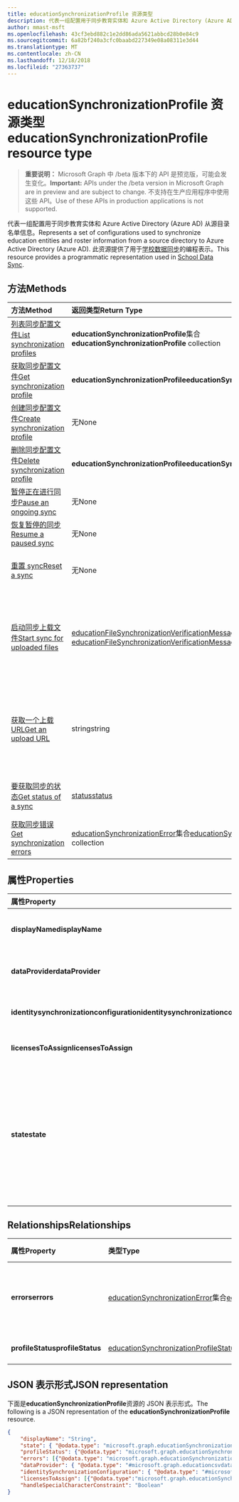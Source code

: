 ```yaml
---
title: educationSynchronizationProfile 资源类型
description: 代表一组配置用于同步教育实体和 Azure Active Directory (Azure AD) 从源目录名单信息。 此资源提供了用于学校数据同步的编程表示。
author: mmast-msft
ms.openlocfilehash: 43cf3ebd882c1e2dd86ada5621abbcd28b0e84c9
ms.sourcegitcommit: 6a82bf240a3cfc0baabd227349e08a08311e3d44
ms.translationtype: MT
ms.contentlocale: zh-CN
ms.lasthandoff: 12/18/2018
ms.locfileid: "27363737"
---
```

# <a name="educationsynchronizationprofile-resource-type"></a><span data-ttu-id="933da-104">educationSynchronizationProfile 资源类型</span><span class="sxs-lookup"><span data-stu-id="933da-104">educationSynchronizationProfile resource type</span></span>

> <span data-ttu-id="933da-105">**重要说明：** Microsoft Graph 中 /beta 版本下的 API 是预览版，可能会发生变化。</span><span class="sxs-lookup"><span data-stu-id="933da-105">**Important:** APIs under the /beta version in Microsoft Graph are in preview and are subject to change.</span></span> <span data-ttu-id="933da-106">不支持在生产应用程序中使用这些 API。</span><span class="sxs-lookup"><span data-stu-id="933da-106">Use of these APIs in production applications is not supported.</span></span>

<span data-ttu-id="933da-107">代表一组配置用于同步教育实体和 Azure Active Directory (Azure AD) 从源目录名单信息。</span><span class="sxs-lookup"><span data-stu-id="933da-107">Represents a set of configurations used to synchronize education entities and roster information from a source directory to Azure Active Directory (Azure AD).</span></span> <span data-ttu-id="933da-108">此资源提供了用于[学校数据同步](https://sds.microsoft.com)的编程表示。</span><span class="sxs-lookup"><span data-stu-id="933da-108">This resource provides a programmatic representation used in [School Data Sync](https://sds.microsoft.com).</span></span>

## <a name="methods"></a><span data-ttu-id="933da-109">方法</span><span class="sxs-lookup"><span data-stu-id="933da-109">Methods</span></span>

| <span data-ttu-id="933da-110">方法</span><span class="sxs-lookup"><span data-stu-id="933da-110">Method</span></span> | <span data-ttu-id="933da-111">返回类型</span><span class="sxs-lookup"><span data-stu-id="933da-111">Return Type</span></span> | <span data-ttu-id="933da-112">说明</span><span class="sxs-lookup"><span data-stu-id="933da-112">Description</span></span> |
|:-|:-|:-|
| [<span data-ttu-id="933da-113">列表同步配置文件</span><span class="sxs-lookup"><span data-stu-id="933da-113">List synchronization profiles</span></span>](../api/educationsynchronizationprofile-list.md) | <span data-ttu-id="933da-114">**educationSynchronizationProfile**集合</span><span class="sxs-lookup"><span data-stu-id="933da-114">**educationSynchronizationProfile** collection</span></span> | <span data-ttu-id="933da-115">获取为租户中的所有同步配置文件的列表。</span><span class="sxs-lookup"><span data-stu-id="933da-115">Get a list of all the synchronization profiles in the tenant.</span></span> |
| [<span data-ttu-id="933da-116">获取同步配置文件</span><span class="sxs-lookup"><span data-stu-id="933da-116">Get synchronization profile</span></span>](../api/educationsynchronizationprofile-get.md) | <span data-ttu-id="933da-117">**educationSynchronizationProfile**</span><span class="sxs-lookup"><span data-stu-id="933da-117">**educationSynchronizationProfile**</span></span> | <span data-ttu-id="933da-118">检索给定的配置文件标识符特定配置文件。</span><span class="sxs-lookup"><span data-stu-id="933da-118">Retrieve a specific profile given the profile identifier.</span></span> |
| [<span data-ttu-id="933da-119">创建同步配置文件</span><span class="sxs-lookup"><span data-stu-id="933da-119">Create synchronization profile</span></span>](../api/educationsynchronizationprofile-post.md) | <span data-ttu-id="933da-120">无</span><span class="sxs-lookup"><span data-stu-id="933da-120">None</span></span> | <span data-ttu-id="933da-121">创建一个新的同步配置文件。</span><span class="sxs-lookup"><span data-stu-id="933da-121">Create a new synchronization profile.</span></span> |
| [<span data-ttu-id="933da-122">删除同步配置文件</span><span class="sxs-lookup"><span data-stu-id="933da-122">Delete synchronization profile</span></span>](../api/educationsynchronizationprofile-delete.md) | <span data-ttu-id="933da-123">**educationSynchronizationProfile**</span><span class="sxs-lookup"><span data-stu-id="933da-123">**educationSynchronizationProfile**</span></span> | <span data-ttu-id="933da-124">删除特定的配置文件给定的配置文件标识符。</span><span class="sxs-lookup"><span data-stu-id="933da-124">Delete a specific profile given the profile identifier.</span></span> |
| [<span data-ttu-id="933da-125">暂停正在进行同步</span><span class="sxs-lookup"><span data-stu-id="933da-125">Pause an ongoing sync</span></span>](../api/educationsynchronizationprofile-pause.md) | <span data-ttu-id="933da-126">无</span><span class="sxs-lookup"><span data-stu-id="933da-126">None</span></span> | <span data-ttu-id="933da-127">暂停正在进行的同步。</span><span class="sxs-lookup"><span data-stu-id="933da-127">Pause an ongoing synchronization.</span></span> |
| [<span data-ttu-id="933da-128">恢复暂停的同步</span><span class="sxs-lookup"><span data-stu-id="933da-128">Resume a paused sync</span></span>](../api/educationsynchronizationprofile-resume.md) | <span data-ttu-id="933da-129">无</span><span class="sxs-lookup"><span data-stu-id="933da-129">None</span></span> | <span data-ttu-id="933da-130">恢复暂停的同步。</span><span class="sxs-lookup"><span data-stu-id="933da-130">Resume a paused synchronization.</span></span> |
| [<span data-ttu-id="933da-131">重置 sync</span><span class="sxs-lookup"><span data-stu-id="933da-131">Reset a sync</span></span>](../api/educationsynchronizationprofile-reset.md) | <span data-ttu-id="933da-132">无</span><span class="sxs-lookup"><span data-stu-id="933da-132">None</span></span> | <span data-ttu-id="933da-133">重置配置文件的状态，并重新启动同步。</span><span class="sxs-lookup"><span data-stu-id="933da-133">Reset the state of the profile and restart synchronization.</span></span> |
| [<span data-ttu-id="933da-134">启动同步上载文件</span><span class="sxs-lookup"><span data-stu-id="933da-134">Start sync for uploaded files</span></span>](../api/educationsynchronizationprofile-start.md) | <span data-ttu-id="933da-135">[educationFileSynchronizationVerificationMessage](educationfilesynchronizationverificationmessage.md)集合</span><span class="sxs-lookup"><span data-stu-id="933da-135">[educationFileSynchronizationVerificationMessage](educationfilesynchronizationverificationmessage.md) collection</span></span>| <span data-ttu-id="933da-136">验证已上载的源文件，并启动同步。</span><span class="sxs-lookup"><span data-stu-id="933da-136">Verify the uploaded source files and start synchronization.</span></span> <span data-ttu-id="933da-137">应用仅数据提供程序何时[educationCsvDataProvider](educationcsvdataprovider.md)。</span><span class="sxs-lookup"><span data-stu-id="933da-137">Applies only when the data provider is [educationCsvDataProvider](educationcsvdataprovider.md).</span></span> |
| [<span data-ttu-id="933da-138">获取一个上载 URL</span><span class="sxs-lookup"><span data-stu-id="933da-138">Get an upload URL</span></span>](../api/educationsynchronizationprofile-uploadurl.md) | <span data-ttu-id="933da-139">string</span><span class="sxs-lookup"><span data-stu-id="933da-139">string</span></span> | <span data-ttu-id="933da-140">返回要上载 CSV 数据文件的短期 URL。</span><span class="sxs-lookup"><span data-stu-id="933da-140">Return the short-lived URL to upload CSV data files.</span></span> <span data-ttu-id="933da-141">应用仅数据提供程序何时[educationCsvDataProvider](educationcsvdataprovider.md)。</span><span class="sxs-lookup"><span data-stu-id="933da-141">Applies only when the data provider is [educationCsvDataProvider](educationcsvdataprovider.md).</span></span> |
| [<span data-ttu-id="933da-142">要获取同步的状态</span><span class="sxs-lookup"><span data-stu-id="933da-142">Get status of a sync</span></span>](../api/educationsynchronizationprofilestatus-get.md) | [<span data-ttu-id="933da-143">status</span><span class="sxs-lookup"><span data-stu-id="933da-143">status</span></span>](educationsynchronizationprofilestatus.md) | <span data-ttu-id="933da-144">返回一个特定的同步配置文件的状态。</span><span class="sxs-lookup"><span data-stu-id="933da-144">Return the status of a specific synchronization profile.</span></span> |
| [<span data-ttu-id="933da-145">获取同步错误</span><span class="sxs-lookup"><span data-stu-id="933da-145">Get synchronization errors</span></span>](../api/educationsynchronizationerrors-get.md) | <span data-ttu-id="933da-146">[educationSynchronizationError](educationsynchronizationerror.md)集合</span><span class="sxs-lookup"><span data-stu-id="933da-146">[educationSynchronizationError](educationsynchronizationerror.md) collection</span></span>| <span data-ttu-id="933da-147">获取所有同步过程中生成的错误。</span><span class="sxs-lookup"><span data-stu-id="933da-147">Get all the errors generated during synchronization.</span></span> |

## <a name="properties"></a><span data-ttu-id="933da-148">属性</span><span class="sxs-lookup"><span data-stu-id="933da-148">Properties</span></span>

| <span data-ttu-id="933da-149">属性</span><span class="sxs-lookup"><span data-stu-id="933da-149">Property</span></span> | <span data-ttu-id="933da-150">类型</span><span class="sxs-lookup"><span data-stu-id="933da-150">Type</span></span> | <span data-ttu-id="933da-151">说明</span><span class="sxs-lookup"><span data-stu-id="933da-151">Description</span></span> |
|:-|:-|:-|
| <span data-ttu-id="933da-152">**displayName**</span><span class="sxs-lookup"><span data-stu-id="933da-152">**displayName**</span></span> | <span data-ttu-id="933da-153">string</span><span class="sxs-lookup"><span data-stu-id="933da-153">string</span></span> |  <span data-ttu-id="933da-154">配置文件的同步标识名称。</span><span class="sxs-lookup"><span data-stu-id="933da-154">Name of the configuration profile for syncing identities.</span></span>         |
| <span data-ttu-id="933da-155">**dataProvider**</span><span class="sxs-lookup"><span data-stu-id="933da-155">**dataProvider**</span></span> | [<span data-ttu-id="933da-156">educationSynchronizationDataProvider</span><span class="sxs-lookup"><span data-stu-id="933da-156">educationSynchronizationDataProvider</span></span>](educationsynchronizationdataprovider.md) |  <span data-ttu-id="933da-157">用于配置文件数据提供程序。</span><span class="sxs-lookup"><span data-stu-id="933da-157">The data provider used for the profile.</span></span>         |
| <span data-ttu-id="933da-158">**identitysynchronizationconfiguration**</span><span class="sxs-lookup"><span data-stu-id="933da-158">**identitysynchronizationconfiguration**</span></span> | [<span data-ttu-id="933da-159">educationIdentitySynchronizationConfiguration</span><span class="sxs-lookup"><span data-stu-id="933da-159">educationIdentitySynchronizationConfiguration</span></span>](educationidentitysynchronizationconfiguration.md) | <span data-ttu-id="933da-160">标识[创建](educationidentitycreationconfiguration.md)或[匹配](educationidentitymatchingconfiguration.md)配置。</span><span class="sxs-lookup"><span data-stu-id="933da-160">Identity [creation](educationidentitycreationconfiguration.md) or [matching](educationidentitymatchingconfiguration.md) configuration .</span></span>        |
| <span data-ttu-id="933da-161">**licensesToAssign**</span><span class="sxs-lookup"><span data-stu-id="933da-161">**licensesToAssign**</span></span> | <span data-ttu-id="933da-162">[educationSynchronizationLicenseAssignment](educationsynchronizationlicenseassignment.md)集合</span><span class="sxs-lookup"><span data-stu-id="933da-162">[educationSynchronizationLicenseAssignment](educationsynchronizationlicenseassignment.md) collection</span></span>|  <span data-ttu-id="933da-163">许可证安装配置。</span><span class="sxs-lookup"><span data-stu-id="933da-163">License setup configuration.</span></span>        |
| <span data-ttu-id="933da-164">**state**</span><span class="sxs-lookup"><span data-stu-id="933da-164">**state**</span></span> | <span data-ttu-id="933da-165">string</span><span class="sxs-lookup"><span data-stu-id="933da-165">string</span></span> |  <span data-ttu-id="933da-166">配置文件的状态。</span><span class="sxs-lookup"><span data-stu-id="933da-166">The state of the profile.</span></span> <span data-ttu-id="933da-167">可取值为：`provisioning`、`provisioned`、`provisioningFailed`、`deleting`、`deletionFailed`。</span><span class="sxs-lookup"><span data-stu-id="933da-167">Possible values are: `provisioning`, `provisioned`, `provisioningFailed`, `deleting`, `deletionFailed`.</span></span>          |

## <a name="relationships"></a><span data-ttu-id="933da-168">Relationships</span><span class="sxs-lookup"><span data-stu-id="933da-168">Relationships</span></span>

| <span data-ttu-id="933da-169">属性</span><span class="sxs-lookup"><span data-stu-id="933da-169">Property</span></span> | <span data-ttu-id="933da-170">类型</span><span class="sxs-lookup"><span data-stu-id="933da-170">Type</span></span> | <span data-ttu-id="933da-171">说明</span><span class="sxs-lookup"><span data-stu-id="933da-171">Description</span></span> |
|:-|:-|:-|
| <span data-ttu-id="933da-172">**errors**</span><span class="sxs-lookup"><span data-stu-id="933da-172">**errors**</span></span> | <span data-ttu-id="933da-173">[educationSynchronizationError](educationsynchronizationerror.md)集合</span><span class="sxs-lookup"><span data-stu-id="933da-173">[educationSynchronizationError](educationsynchronizationerror.md) collection</span></span>| <span data-ttu-id="933da-174">与此同步配置文件关联的所有错误。</span><span class="sxs-lookup"><span data-stu-id="933da-174">All errors associated with this synchronization profile.</span></span> |
| <span data-ttu-id="933da-175">**profileStatus**</span><span class="sxs-lookup"><span data-stu-id="933da-175">**profileStatus**</span></span> | [<span data-ttu-id="933da-176">educationSynchronizationProfileStatus</span><span class="sxs-lookup"><span data-stu-id="933da-176">educationSynchronizationProfileStatus</span></span>](educationsynchronizationprofilestatus.md) | <span data-ttu-id="933da-177">同步状态。</span><span class="sxs-lookup"><span data-stu-id="933da-177">The synchronization status.</span></span> |

## <a name="json-representation"></a><span data-ttu-id="933da-178">JSON 表示形式</span><span class="sxs-lookup"><span data-stu-id="933da-178">JSON representation</span></span>
<span data-ttu-id="933da-179">下面是**educationSynchronizationProfile**资源的 JSON 表示形式。</span><span class="sxs-lookup"><span data-stu-id="933da-179">The following is a JSON representation of the **educationSynchronizationProfile** resource.</span></span>

<!-- {
  "blockType": "resource",
  "optionalProperties": [

  ],
  "@odata.type": "#microsoft.graph.educationSynchronizationProfile"
}-->

```json
{
    "displayName": "String",
    "state": { "@odata.type": "microsoft.graph.educationSynchronizationProfileState" },
    "profileStatus": {"@odata.type": "microsoft.graph.educationSynchronizationProfileStatus"},
    "errors": [{"@odata.type": "microsoft.graph.educationSynchronizationProfileStatus" }],
    "dataProvider": { "@odata.type": "#microsoft.graph.educationcsvdataprovider" },
    "identitySynchronizationConfiguration": { "@odata.type": "#microsoft.graph.educationIdentitySynchronizationConfiguration" },
    "licensesToAssign": [{"@odata.type":"microsoft.graph.educationSynchronizationLicenseAssignment"}],
    "handleSpecialCharacterConstraint": "Boolean"
}
```
